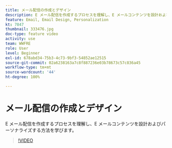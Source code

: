 ```yaml
---
title: メール配信の作成とデザイン
description: E メール配信を作成するプロセスを理解し、E メールコンテンツを設計およびパーソナライズする方法を学びます。
feature: Email, Email Design, Personalization
kt: 7847
thumbnail: 333476.jpg
doc-type: feature video
activity: use
team: WWFRE
role: User
level: Beginner
exl-id: 678abd34-75b3-4c73-9bf3-54852ae12515
source-git-commit: 02a6238163a7c8f887236e03b78673c57c836a45
workflow-type: tm+mt
source-wordcount: '44'
ht-degree: 100%

---
```


# メール配信の作成とデザイン

E メール配信を作成するプロセスを理解し、E メールコンテンツを設計およびパーソナライズする方法を学びます。

>[!VIDEO](https://video.tv.adobe.com/v/333476?quality=12)
